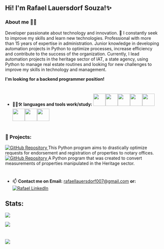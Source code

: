 ## Hi! I'm Rafael Lauersdorf Souza!✨


### About me 👨‍💻

Developer passionate about technology and innovation. 🚀 I constantly seek to improve my skills and learn new technologies.
Professional with more than 15 years of expertise in administration. Junior knowledge in developing automation projects in Python to optimize processes, increase efficiency and contribute to the success of the organization. 
Currently, I lead automation projects in the heritage sector of IAT, a state agency, using Python to manage real estate routines and looking for new challenges to improve my skills in technology and management.

<strong>I'm looking for a backend programmer position!</strong>


#
- 👨‍💻🛠<strong> languages and tools work/study:</strong>
<img src="https://cdn.jsdelivr.net/gh/devicons/devicon/icons/python/python-original-wordmark.svg" width="40" height="40"/><img src="https://cdn.jsdelivr.net/gh/devicons/devicon/icons/mysql/mysql-original-wordmark.svg" width="40" height="40"/><img src="https://cdn.jsdelivr.net/gh/devicons/devicon/icons/java/java-original-wordmark.svg" width="40" height="40" /><img src="https://cdn.jsdelivr.net/gh/devicons/devicon/icons/html5/html5-original.svg" width="40" height="40"/><img src="https://cdn.jsdelivr.net/gh/devicons/devicon/icons/css3/css3-original.svg" width="40" height="40"/><img src="https://cdn.jsdelivr.net/gh/devicons/devicon/icons/github/github-original.svg" width="40" height="40"/><img src="https://cdn.jsdelivr.net/gh/devicons/devicon/icons/visualstudio/visualstudio-plain.svg" width="40" height="40"/><img src="https://cdn.jsdelivr.net/gh/devicons/devicon/icons/nodejs/nodejs-original.svg" width="40" height="40"/>
          
#
<h3>📂<strong> Projects:</strong></h3>


<div align="left">
  <a href="https://github.com/Rafaellauersdorf/GERENCIADOR-DE-REQUERIMENTOS-AOS-CART-RIOS">
    <img src="https://img.shields.io/badge/Programa%20Modelo%20Requerimentos-100000?style=for-the-badge&logo=github&logoColor=white" alt="GitHub Repository"/>
  </a>
   This Python program aims to drastically optimize requests for endorsement and registration of properties to notary offices. 
</div>
<div align="left">
  <a href="https://github.com/Rafaellauersdorf/Conversor-de-Medidas-para-Im-veis.git">
    <img src="https://img.shields.io/badge/Conversor%20de%20Medidas-100000?style=for-the-badge&logo=github&logoColor=white" alt="GitHub Repository"/>
  </a>
   A Python program that was created to convert measurements of properties manipulated in the Heritage sector. 
</div>
         
         
#          

- 📫<strong> Contact me on Email:</strong> rafaellauersdorf007@gmail.com
<strong>or:</strong> [![Rafael LinkedIn](https://img.shields.io/badge/Rafael%20LinkedIn-0077B5?style=for-the-badge&logo=linkedin&logoColor=white)](https://www.linkedin.com/in/rafael-fdv-314825205)


## Stats:
![](https://github-readme-stats-git-masterrstaa-rickstaa.vercel.app/api?username=Rafaellauersdorf&show_icons=true&theme=dracula&include_all_commits=true&count_private=true")

![](https://streak-stats.demolab.com/?user=Rafaellauersdorf&theme=dracula)

#
 
![](https://komarev.com/ghpvc/?username=Rafaellauersdorf&style=flat-square&label=Views)

